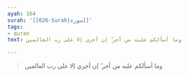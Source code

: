 ```yaml
---
ayah: 164
surah: '[[026-Surah|سورة]]'
tags:
- quran
text: وما أسألكم عليه من أجر ۖ إن أجري إلا على رب العالمين

---
```

> وما أسألكم عليه من أجر ۖ إن أجري إلا على رب العالمين
